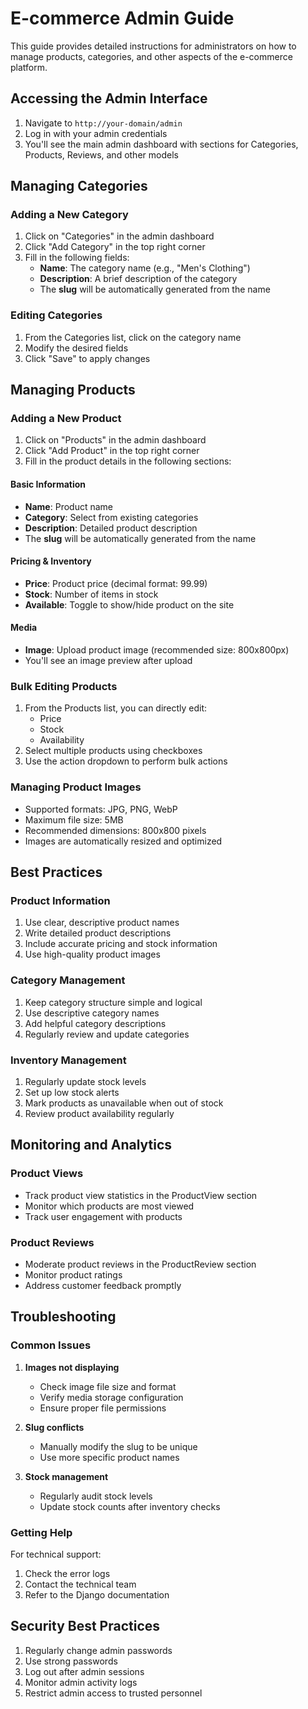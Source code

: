 # E-commerce Admin Guide

This guide provides detailed instructions for administrators on how to manage products, categories, and other aspects of the e-commerce platform.

## Accessing the Admin Interface

1. Navigate to `http://your-domain/admin`
2. Log in with your admin credentials
3. You'll see the main admin dashboard with sections for Categories, Products, Reviews, and other models

## Managing Categories

### Adding a New Category

1. Click on "Categories" in the admin dashboard
2. Click "Add Category" in the top right corner
3. Fill in the following fields:
   - **Name**: The category name (e.g., "Men's Clothing")
   - **Description**: A brief description of the category
   - The **slug** will be automatically generated from the name

### Editing Categories

1. From the Categories list, click on the category name
2. Modify the desired fields
3. Click "Save" to apply changes

## Managing Products

### Adding a New Product

1. Click on "Products" in the admin dashboard
2. Click "Add Product" in the top right corner
3. Fill in the product details in the following sections:

#### Basic Information
- **Name**: Product name
- **Category**: Select from existing categories
- **Description**: Detailed product description
- The **slug** will be automatically generated from the name

#### Pricing & Inventory
- **Price**: Product price (decimal format: 99.99)
- **Stock**: Number of items in stock
- **Available**: Toggle to show/hide product on the site

#### Media
- **Image**: Upload product image (recommended size: 800x800px)
- You'll see an image preview after upload

### Bulk Editing Products

1. From the Products list, you can directly edit:
   - Price
   - Stock
   - Availability
2. Select multiple products using checkboxes
3. Use the action dropdown to perform bulk actions

### Managing Product Images

- Supported formats: JPG, PNG, WebP
- Maximum file size: 5MB
- Recommended dimensions: 800x800 pixels
- Images are automatically resized and optimized

## Best Practices

### Product Information
1. Use clear, descriptive product names
2. Write detailed product descriptions
3. Include accurate pricing and stock information
4. Use high-quality product images

### Category Management
1. Keep category structure simple and logical
2. Use descriptive category names
3. Add helpful category descriptions
4. Regularly review and update categories

### Inventory Management
1. Regularly update stock levels
2. Set up low stock alerts
3. Mark products as unavailable when out of stock
4. Review product availability regularly

## Monitoring and Analytics

### Product Views
- Track product view statistics in the ProductView section
- Monitor which products are most viewed
- Track user engagement with products

### Product Reviews
- Moderate product reviews in the ProductReview section
- Monitor product ratings
- Address customer feedback promptly

## Troubleshooting

### Common Issues

1. **Images not displaying**
   - Check image file size and format
   - Verify media storage configuration
   - Ensure proper file permissions

2. **Slug conflicts**
   - Manually modify the slug to be unique
   - Use more specific product names

3. **Stock management**
   - Regularly audit stock levels
   - Update stock counts after inventory checks

### Getting Help

For technical support:
1. Check the error logs
2. Contact the technical team
3. Refer to the Django documentation

## Security Best Practices

1. Regularly change admin passwords
2. Use strong passwords
3. Log out after admin sessions
4. Monitor admin activity logs
5. Restrict admin access to trusted personnel 